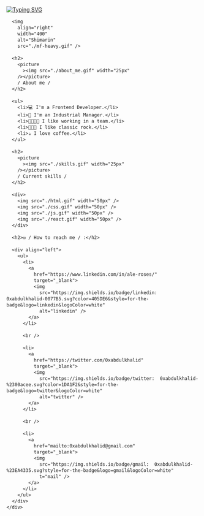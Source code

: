 <div>
      <div align="top">
        <a href="https://git.io/typing-svg"
          ><img
            src="https://readme-typing-svg.demolab.com?font=Fira+Code&weight=500&pause=800&color=4F46E5&random=false&width=460&height=60&lines=Welcome.+I'm+Ale+Roses;Software+Engineering+is+my+2nd+career.+;I+like+to+learn+things+%F0%9F%A4%97"
            alt="Typing SVG"
        /></a>
      </div>

      <img
        align="right"
        width="400"
        alt="Shimarin"
        src="./mf-heavy.gif" />

      <h2>
        <picture
          ><img src="./about_me.gif" width="25px"
        /></picture>
        / About me /
      </h2>

      <ul>
        <li>💻 I'm a Frontend Developer.</li>
        <li>🚀 I'm an Industrial Manager.</li>
        <li>👨‍👩‍👧‍👧 I like working in a team.</li>
        <li>🤘🏽🎸 I like classic rock.</li>
        <li>☕ I love coffee.</li>
      </ul>

      <h2>
        <picture
          ><img src="./skills.gif" width="25px"
        /></picture>
        / Current skills /
      </h2>

      <div>
        <img src="./html.gif" width="50px" />
        <img src="./css.gif" width="50px" />
        <img src="./js.gif" width="50px" />
        <img src="./react.gif" width="50px" />
      </div>

      <h2>✉️ / How to reach me / :</h2>

      <div align="left">
        <ul>
          <li>
            <a
              href="https://www.linkedin.com/in/ale-roses/"
              target="_blank">
              <img
                src="https://img.shields.io/badge/linkedin:  0xabdulkhalid-0077B5.svg?color=405DE6&style=for-the-badge&logo=linkedin&logoColor=white"
                alt="linkedin" />
            </a>
          </li>

          <br />

          <li>
            <a
              href="https://twitter.com/0xabdulkhalid"
              target="_blank">
              <img
                src="https://img.shields.io/badge/twitter:  0xabdulkhalid-%2300acee.svg?color=1DA1F2&style=for-the-badge&logo=twitter&logoColor=white"
                alt="twitter" />
            </a>
          </li>

          <br />

          <li>
            <a
              href="mailto:0xabdulkhalid@gmail.com"
              target="_blank">
              <img
                src="https://img.shields.io/badge/gmail:  0xabdulkhalid-%23EA4335.svg?style=for-the-badge&logo=gmail&logoColor=white"
                t="mail" />
            </a>
          </li>
        </ul>
      </div>
    </div>
